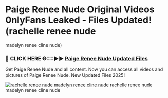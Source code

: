 # Paige Renee Nude Original Videos 0nlyFans Leaked - Files Updated! (rachelle renee nude<br>
madelyn renee cline nude)

<h3>🔴 CLICK HERE 🌐==►► <a href="https://tinyurl.com/2p9ay9w9" rel="nofollow">Paige Renee Nude Updated Files</a></h3>

Get Paige Renee Nude and all content. Now you can access all videos and pictures of Paige Renee Nude. New Updated Files 2025!

[![rachelle renee nude<br>
madelyn renee cline nude](https://i.imgur.com/KQgVmj3.gif)](https://tinyurl.com/2p9ay9w9)
rachelle renee nude<br>
madelyn renee cline nude